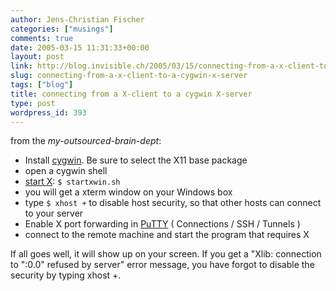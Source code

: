 ```yaml
---
author: Jens-Christian Fischer
categories: ["musings"]
comments: true
date: 2005-03-15 11:31:33+00:00
layout: post
link: http://blog.invisible.ch/2005/03/15/connecting-from-a-x-client-to-a-cygwin-x-server/
slug: connecting-from-a-x-client-to-a-cygwin-x-server
tags: ["blog"]
title: connecting from a X-client to a cygwin X-server
type: post
wordpress_id: 393
---
```


from the *my-outsourced-brain-dept*:

 * Install [cygwin][1]. Be sure to select the X11 base package
 * open a cygwin shell
 * [start X][2]: `$ startxwin.sh`
 * you will get a xterm window on your Windows box
 * type `$ xhost +` to disable host security, so that other hosts can connect to your server
 * Enable X port forwarding in [PuTTY][3] ( Connections / SSH / Tunnels )
 * connect to the remote machine and start the program that requires X

If all goes well, it will show up on your screen. If you get a "Xlib: connection to ":0.0" refused by server" error message, you have forgot to disable the security by typing xhost +.


[1]: http://www.cygwin.com
[2]: http://x.cygwin.com/docs/ug/using.html
[3]: http://www.chiark.greenend.org.uk/~sgtatham/putty/
